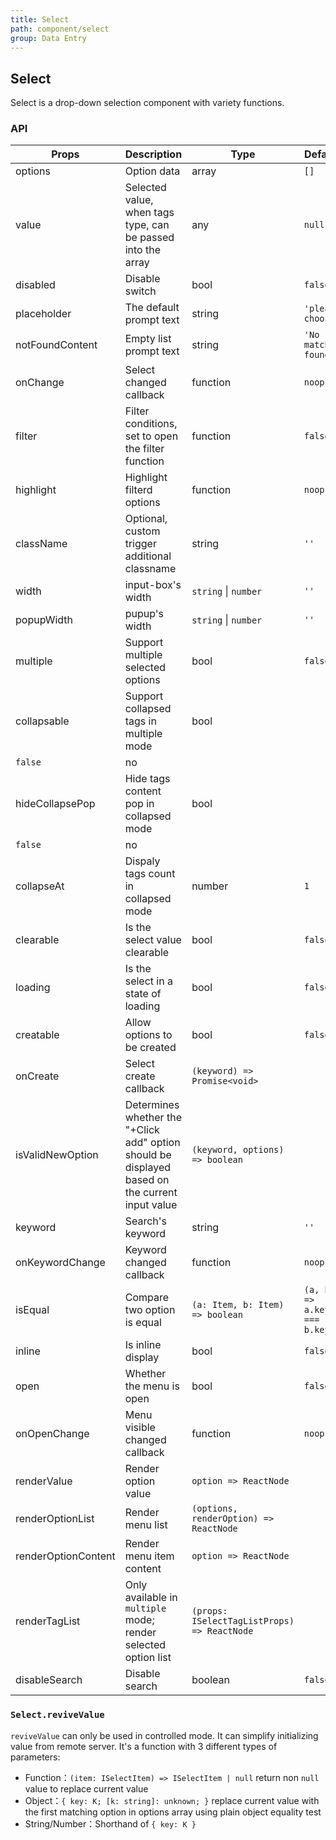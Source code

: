 ```yaml
---
title: Select
path: component/select
group: Data Entry
---
```


## Select

Select is a drop-down selection component with variety functions.

### API

| Props               | Description                                                                                     | Type                                        | Default                     | Required |
| ------------------- | ----------------------------------------------------------------------------------------------- | ------------------------------------------- | --------------------------- | -------- |
| options             | Option data                                                                                     | array                                       | `[]`                        | yes      |
| value               | Selected value, when tags type, can be passed into the array                                    | any                                         | `null`                      | no       |
| disabled            | Disable switch                                                                                  | bool                                        | `false`                     | no       |
| placeholder         | The default prompt text                                                                         | string                                      | `'please choose'`           | no       |
| notFoundContent     | Empty list prompt text                                                                          | string                                      | `'No matches found'`        | no       |
| onChange            | Select changed callback                                                                         | function                                    | `noop`                      | no       |
| filter              | Filter conditions, set to open the filter function                                              | function                                    | `false`                     | no       |
| highlight           | Highlight filterd options                                                                       | function                                    | `noop`                      | no       |
| className           | Optional, custom trigger additional classname                                                   | string                                      | `''`                        | no       |
| width               | input-box's width                                                                               | `string` \| `number`                        | `''`                        | no       |
| popupWidth          | pupup's width                                                                                   | `string` \| `number`                        | `''`                        | no       |
| multiple            | Support multiple selected options                                                               | bool                                        | `false`                     | no       |
| collapsable         | Support collapsed tags in multiple mode                                                         | bool                                        |
| `false`             | no                                                                                              |
| hideCollapsePop     | Hide tags content pop in collapsed mode                                                         | bool                                        |
| `false`             | no                                                                                              |
| collapseAt          | Dispaly tags count in collapsed mode                                                            | number                                      | `1`                         | no       |
| clearable           | Is the select value clearable                                                                   | bool                                        | `false`                     | no       |
| loading             | Is the select in a state of loading                                                             | bool                                        | `false`                     | no       |
| creatable           | Allow options to be created                                                                     | bool                                        | `false`                     | no       |
| onCreate            | Select create callback                                                                          | `(keyword) => Promise<void>`                |                             | no       |
| isValidNewOption    | Determines whether the "+Click add" option should be displayed based on the current input value | `(keyword, options) => boolean`             |                             | no       |
| keyword             | Search's keyword                                                                                | string                                      | `''`                        | no       |
| onKeywordChange     | Keyword changed callback                                                                        | function                                    | `noop`                      | no       |
| isEqual             | Compare two option is equal                                                                     | `(a: Item, b: Item) => boolean`             | `(a, b) => a.key === b.key` | no       |
| inline              | Is inline display                                                                               | bool                                        | `false`                     | no       |
| open                | Whether the menu is open                                                                        | bool                                        | `false`                     | no       |
| onOpenChange        | Menu visible changed callback                                                                   | function                                    | `noop`                      | no       |
| renderValue         | Render option value                                                                             | `option => ReactNode`                       |                             | no       |
| renderOptionList    | Render menu list                                                                                | `(options, renderOption) => ReactNode`      |                             | no       |
| renderOptionContent | Render menu item content                                                                        | `option => ReactNode`                       |                             | no       |
| renderTagList       | Only available in `multiple` mode; render selected option list                                  | `(props: ISelectTagListProps) => ReactNode` |                             | No       |
| disableSearch       | Disable search                                                                                  | boolean                                     | `false`                     | no       |

### `Select.reviveValue`

`reviveValue` can only be used in controlled mode. It can simplify initializing value from remote server. It's a function with 3 different types of parameters:

- Function：`(item: ISelectItem) => ISelectItem | null` return non `null` value to replace current value
- Object：`{ key: K; [k: string]: unknown; }` replace current value with the first matching option in options array using plain object equality test
- String/Number：Shorthand of `{ key: K }`
